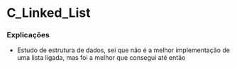 # C_Linked_List

### Explicações

- Estudo de estrutura de dados, sei que não é a melhor implementação de uma lista ligada, mas foi a melhor que consegui até então